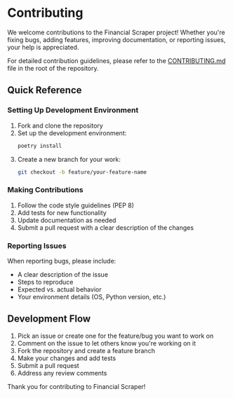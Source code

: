 # Contributing

We welcome contributions to the Financial Scraper project! Whether you're fixing bugs, adding features, improving documentation, or reporting issues, your help is appreciated.

For detailed contribution guidelines, please refer to the [CONTRIBUTING.md](https://github.com/johnazedo/financial-scraper/blob/main/CONTRIBUTING.md) file in the root of the repository.

## Quick Reference

### Setting Up Development Environment

1. Fork and clone the repository
2. Set up the development environment:
   ```bash
   poetry install
   ```
3. Create a new branch for your work:
   ```bash
   git checkout -b feature/your-feature-name
   ```

### Making Contributions

1. Follow the code style guidelines (PEP 8)
2. Add tests for new functionality
3. Update documentation as needed
4. Submit a pull request with a clear description of the changes

### Reporting Issues

When reporting bugs, please include:

- A clear description of the issue
- Steps to reproduce
- Expected vs. actual behavior
- Your environment details (OS, Python version, etc.)

## Development Flow

1. Pick an issue or create one for the feature/bug you want to work on
2. Comment on the issue to let others know you're working on it
3. Fork the repository and create a feature branch
4. Make your changes and add tests
5. Submit a pull request
6. Address any review comments

Thank you for contributing to Financial Scraper!